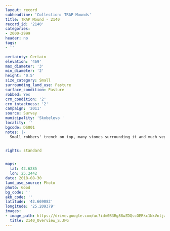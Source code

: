 ```yaml
---
layout: record
subheadline: 'Collection: TRAP Mounds'
title: TRAP Mound - 2140
record_id: '2140'
categories:
- 2000-2999
header: no
tags:
- ''

certainty: Certain
elevation: '469'
max_diameter: '3'
min_diameter: '2'
height: '0.5'
size_category: Small
surrounding_land_use: Pasture
surface_condition: Pasture
robbed: Yes
crm_condition: '2'
crm_intactness: '2'
campaign: '2011'
source: Survey
municipality: 'Skobelevo '
locality: ''
bgcode: DS001
notes: |-
  Small robbers' trench on top, many stones surrounding it and much vegetation.


rights: standard


maps:
  lat: 42.6285
  lon: 25.2442
date: 2018-08-30
land_use_source: Photo
photo: Good
bg_code: ''
akb_code: ''
latitude: '42.669082'
longitude: '25.209379'
images:
- image_path: https://drive.google.com/uc?id=0B3Rg88wZDQscOERkc1NxVnljaUE
  title: 2140_Overview_S.JPG
---
```


